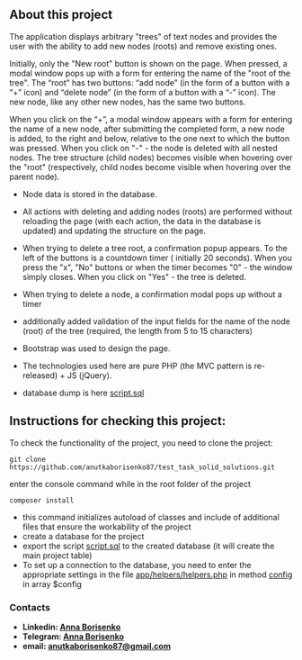 ## About this project

The application displays arbitrary "trees" of text nodes and provides the user with the ability to add new nodes (roots)
and remove existing ones.

Initially, only the "New root" button is shown on the page. When pressed, a modal window pops up with a form for
entering the name of the "root of the tree". The “root” has two buttons: “add node” (in the form of a button with a “+”
icon) and “delete node” (in the form of a button with a “-” icon). The new node, like any other new nodes, has the same
two buttons.

When you click on the “+”, a modal window appears with a form for entering the name of a new node, after submitting the
completed form, a new node is added, to the right and below, relative to the one next to which the button was pressed.
When you click on "-" - the node is deleted with all nested nodes.
The tree structure (child nodes) becomes visible when hovering over the "root" (respectively, child nodes become visible
when hovering over the parent node).

- Node data is stored in the database.

- All actions with deleting and adding nodes (roots) are performed without reloading the page (with each action, the
  data
  in the database is updated) and updating the structure on the page.

- When trying to delete a tree root, a confirmation popup appears. To the left of the buttons is a countdown timer (
  initially 20 seconds). When you press the "x", "No" buttons or when the timer becomes "0" - the window simply closes.
  When you click on "Yes" - the tree is deleted.

- When trying to delete a node, a confirmation modal pops up without a timer
- additionally added validation of the input fields for the name of the node (root) of the tree (required, 
  the length from 5 to 15 characters)
- Bootstrap was used to design the page.

- The technologies used here are pure PHP (the MVC pattern is re-released) + JS (jQuery).

- database dump is
  here [script.sql](https://github.com/anutkaborisenko87/test_task_solid_solutions/blob/main/script.sql)

## Instructions for checking this project:

To check the functionality of the project, you need to clone the project:

```
git clone https://github.com/anutkaborisenko87/test_task_solid_solutions.git
```

enter the console command while in the root folder of the project

```
composer install 
```

- this command initializes autoload of classes and include of additional files that ensure the workability
  of the project
- create a database for the project
- export the script [script.sql](https://github.com/anutkaborisenko87/test_task_solid_solutions/blob/main/script.sql) to
  the created database (it will create the main project table)
- To set up a connection to the database, you need to enter the appropriate settings in the
  file [app/helpers/helpers.php](https://github.com/anutkaborisenko87/test_task_solid_solutions/blob/main/app/helpers/helpers.php)
  in
  method [config](https://github.com/anutkaborisenko87/test_task_solid_solutions/blob/ff1db111ad9ae6f4aac2c02aa749322a639ac13c/app/helpers/helpers.php#L48)
  in array $config

### Contacts

- **Linkedin: [Anna Borisenko](https://www.linkedin.com/in/anna-borisenko-695837213/)**
- **Telegram: [Anna Borisenko](https://t.me/AnutkaBorisenko)**
- **email: [anutkaborisenko87@gmail.com](anutkaborisenko87@gmail.com)**
